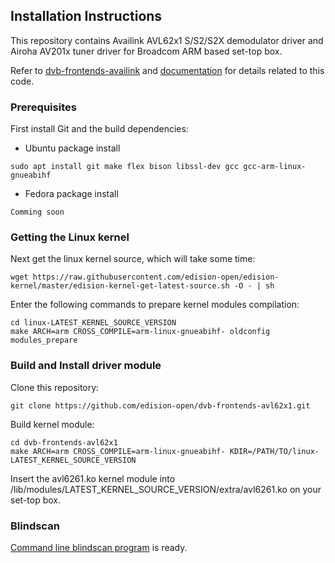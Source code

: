 ## Installation Instructions
This repository contains Availink AVL62x1 S/S2/S2X demodulator driver and Airoha AV201x tuner driver for Broadcom ARM based set-top box.

Refer to [dvb-frontends-availink](https://github.com/availink/dvb-frontends-availink) and [documentation](https://github.com/availink/documentation) for details related to this code.

### Prerequisites
First install Git and the build dependencies:
- Ubuntu package install
```
sudo apt install git make flex bison libssl-dev gcc gcc-arm-linux-gnueabihf
```
- Fedora package install
```
Comming soon
```


### Getting the Linux kernel
Next get the linux kernel source, which will take some time:
```
wget https://raw.githubusercontent.com/edision-open/edision-kernel/master/edision-kernel-get-latest-source.sh -O - | sh
```

Enter the following commands to prepare kernel modules compilation:
```
cd linux-LATEST_KERNEL_SOURCE_VERSION
make ARCH=arm CROSS_COMPILE=arm-linux-gnueabihf- oldconfig modules_prepare
```


### Build and Install driver module
Clone this repository:
```
git clone https://github.com/edision-open/dvb-frontends-avl62x1.git
```

Build kernel module:
```
cd dvb-frontends-avl62x1
make ARCH=arm CROSS_COMPILE=arm-linux-gnueabihf- KDIR=/PATH/TO/linux-LATEST_KERNEL_SOURCE_VERSION
```

Insert the avl6261.ko kernel module into /lib/modules/LATEST_KERNEL_SOURCE_VERSION/extra/avl6261.ko on your set-top box.


### Blindscan
[Command line blindscan program](https://github.com/edision-open/blindscan) is ready.
